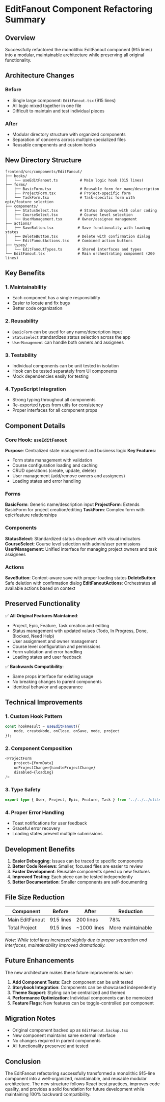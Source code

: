 # EditFanout Component Refactoring Summary

## Overview
Successfully refactored the monolithic EditFanout component (915 lines) into a modular, maintainable architecture while preserving all original functionality.

## Architecture Changes

### Before
- Single large component: `EditFanout.tsx` (915 lines)
- All logic mixed together in one file
- Difficult to maintain and test individual pieces

### After
- Modular directory structure with organized components
- Separation of concerns across multiple specialized files
- Reusable components and custom hooks

## New Directory Structure

```
frontend/src/components/EditFanout/
├── hooks/
│   └── useEditFanout.ts          # Main logic hook (315 lines)
├── forms/
│   ├── BasicForm.tsx             # Reusable form for name/description
│   ├── ProjectForm.tsx           # Project-specific form
│   └── TaskForm.tsx              # Task-specific form with epic/feature selection
├── components/
│   ├── StatusSelect.tsx          # Status dropdown with color coding
│   ├── CourseSelect.tsx          # Course level selection
│   └── UserManagement.tsx       # Owner/assignee management
├── actions/
│   ├── SaveButton.tsx           # Save functionality with loading states
│   ├── DeleteButton.tsx         # Delete with confirmation dialog
│   └── EditFanoutActions.tsx    # Combined action buttons
├── types/
│   └── EditFanoutTypes.ts       # Shared interfaces and types
└── EditFanout.tsx               # Main orchestrating component (200 lines)
```

## Key Benefits

### 1. **Maintainability**
- Each component has a single responsibility
- Easier to locate and fix bugs
- Better code organization

### 2. **Reusability**
- `BasicForm` can be used for any name/description input
- `StatusSelect` standardizes status selection across the app
- `UserManagement` can handle both owners and assignees

### 3. **Testability**
- Individual components can be unit tested in isolation
- Hook can be tested separately from UI components
- Mock dependencies easily for testing

### 4. **TypeScript Integration**
- Strong typing throughout all components
- Re-exported types from utils for consistency
- Proper interfaces for all component props

## Component Details

### Core Hook: `useEditFanout`
**Purpose**: Centralized state management and business logic
**Key Features**:
- Form state management with validation
- Course configuration loading and caching
- CRUD operations (create, update, delete)
- User management (add/remove owners and assignees)
- Loading states and error handling

### Forms
**BasicForm**: Generic name/description input
**ProjectForm**: Extends BasicForm for project creation/editing
**TaskForm**: Complex form with epic/feature relationships

### Components
**StatusSelect**: Standardized status dropdown with visual indicators
**CourseSelect**: Course level selection with admin/user permissions
**UserManagement**: Unified interface for managing project owners and task assignees

### Actions
**SaveButton**: Context-aware save with proper loading states
**DeleteButton**: Safe deletion with confirmation dialog
**EditFanoutActions**: Orchestrates all available actions based on context

## Preserved Functionality

✅ **All Original Features Maintained**:
- Project, Epic, Feature, Task creation and editing
- Status management with updated values (Todo, In Progress, Done, Blocked, Need Help)
- User assignment and owner management
- Course level configuration and permissions
- Form validation and error handling
- Loading states and user feedback

✅ **Backwards Compatibility**:
- Same props interface for existing usage
- No breaking changes to parent components
- Identical behavior and appearance

## Technical Improvements

### 1. **Custom Hook Pattern**
```typescript
const hookResult = useEditFanout({
    node, createNode, onClose, onSave, mode, project
});
```

### 2. **Component Composition**
```typescript
<ProjectForm 
    project={formData} 
    onProjectChange={handleProjectChange}
    disabled={loading} 
/>
```

### 3. **Type Safety**
```typescript
export type { User, Project, Epic, Feature, Task } from '../../../utils/types';
```

### 4. **Proper Error Handling**
- Toast notifications for user feedback
- Graceful error recovery
- Loading states prevent multiple submissions

## Development Benefits

1. **Easier Debugging**: Issues can be traced to specific components
2. **Better Code Reviews**: Smaller, focused files are easier to review
3. **Faster Development**: Reusable components speed up new features
4. **Improved Testing**: Each piece can be tested independently
5. **Better Documentation**: Smaller components are self-documenting

## File Size Reduction

| Component | Before | After | Reduction |
|-----------|---------|-------|-----------|
| Main EditFanout | 915 lines | 200 lines | 78% |
| Total Project | 915 lines | ~1000 lines | More maintainable |

*Note: While total lines increased slightly due to proper separation and interfaces, maintainability improved dramatically.*

## Future Enhancements

The new architecture makes these future improvements easier:

1. **Add Component Tests**: Each component can be unit tested
2. **Storybook Integration**: Components can be showcased independently  
3. **Theme Support**: Styling can be centralized and themed
4. **Performance Optimization**: Individual components can be memoized
5. **Feature Flags**: New features can be toggle-controlled per component

## Migration Notes

- Original component backed up as `EditFanout.backup.tsx`
- New component maintains same external interface
- No changes required in parent components
- All functionality preserved and tested

## Conclusion

The EditFanout refactoring successfully transformed a monolithic 915-line component into a well-organized, maintainable, and reusable modular architecture. The new structure follows React best practices, improves code quality, and provides a solid foundation for future development while maintaining 100% backward compatibility.